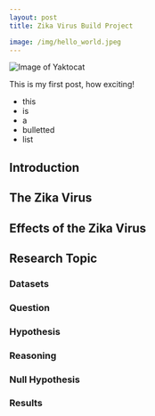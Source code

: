 ```yaml
---
layout: post
title: Zika Virus Build Project

image: /img/hello_world.jpeg
---
```


![Image of Yaktocat](/img/hello_world.jpeg)


This is my first post, how exciting!
- this
- is
- a
- bulletted
- list

## Introduction
## The Zika Virus
## Effects of the Zika Virus
## Research Topic
### Datasets
### Question
### Hypothesis
### Reasoning
### Null Hypothesis
### Results

